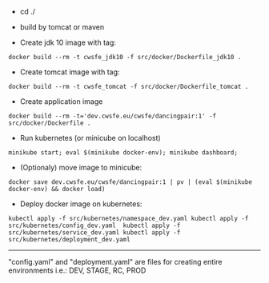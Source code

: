 * cd ./

* build by tomcat or maven

* Create jdk 10 image with tag:

`
docker build --rm -t cwsfe_jdk10 -f src/docker/Dockerfile_jdk10 .
`

* Create tomcat image with tag:

`
docker build --rm -t cwsfe_tomcat -f src/docker/Dockerfile_tomcat .
`

* Create application image

`
docker build --rm -t='dev.cwsfe.eu/cwsfe/dancingpair:1' -f src/docker/Dockerfile .
`

* Run kubernetes (or minicube on localhost)

`
minikube start;
eval $(minikube docker-env);
minikube dashboard;
`

* (Optionaly) move image to minicube:

`
docker save dev.cwsfe.eu/cwsfe/dancingpair:1 | pv | (eval $(minikube docker-env) && docker load)
`

* Deploy docker image on kubernetes:

`
kubectl apply -f src/kubernetes/namespace_dev.yaml
kubectl apply -f src/kubernetes/config_dev.yaml 
kubectl apply -f src/kubernetes/service_dev.yaml
kubectl apply -f src/kubernetes/deployment_dev.yaml
`

---

"config.yaml" and "deployment.yaml" are files for creating entire environments i.e.: DEV, STAGE, RC, PROD 